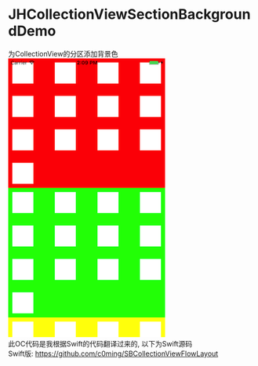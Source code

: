 # JHCollectionViewSectionBackgroundDemo
为CollectionView的分区添加背景色<br>
![image](https://github.com/704433701/JHCollectionViewSectionBackgroundDemo/blob/master/demo.png)
<br>
此OC代码是我根据Swift的代码翻译过来的, 以下为Swift源码<br>
Swift版: https://github.com/c0ming/SBCollectionViewFlowLayout
